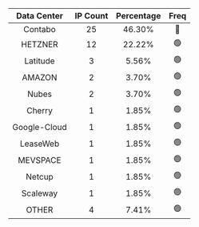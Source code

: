 | Data Center | IP Count | Percentage | Freq |
|:------------:|:--------:|:-----------:|:-----:|
| Contabo | 25 | 46.30% | 🔴 |
| HETZNER | 12 | 22.22% | 🟢 |
| Latitude | 3 | 5.56% | 🟢 |
| AMAZON | 2 | 3.70% | 🟢 |
| Nubes | 2 | 3.70% | 🟢 |
| Cherry | 1 | 1.85% | 🟢 |
| Google-Cloud | 1 | 1.85% | 🟢 |
| LeaseWeb | 1 | 1.85% | 🟢 |
| MEVSPACE | 1 | 1.85% | 🟢 |
| Netcup | 1 | 1.85% | 🟢 |
| Scaleway | 1 | 1.85% | 🟢 |
| OTHER | 4 | 7.41% | 🟢 |